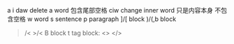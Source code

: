 a
i 
daw delete a word 包含尾部空格
ciw change inner word 只是内容本身 不包含空格
w word
s sentence
p paragraph
]/[ block
)/(,b block
>/< >/< B block
t tag block: <> </>



